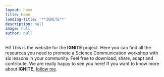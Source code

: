 ```yaml
---
layout: home
title: Home
landing-title: '**IGNITE**'
description: null
image: null
author: null
---
```


Hi! This is the website for the **IGNITE** project. Here you can find all the resources you need to promote a Science Communication workshop with six lessons in your community. Feel free to download, share, adapt and contribute. We are really happy to see you here! If you want to know more about **IGNITE**, [follow me](https://graciellehigino.github.io/ignite_website/about.html).
